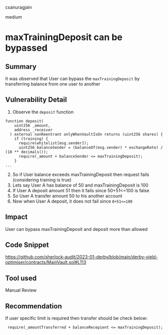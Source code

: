 csanuragjain

medium

# maxTrainingDeposit can be bypassed

## Summary
It was observed that User can bypass the `maxTrainingDeposit` by transferring balance from one user to another

## Vulnerability Detail
1. Observe the `deposit` function

```solidity
function deposit(
    uint256 _amount,
    address _receiver
  ) external nonReentrant onlyWhenVaultIsOn returns (uint256 shares) {
    if (training) {
      require(whitelist[msg.sender]);
      uint256 balanceSender = (balanceOf(msg.sender) * exchangeRate) / (10 ** decimals());
      require(_amount + balanceSender <= maxTrainingDeposit);
    }
...
```

2. So if User balance exceeds maxTrainingDeposit then request fails (considering training is true)
3. Lets say User A has balance of 50 and maxTrainingDeposit is 100
4. If User A deposit amount 51 then it fails since 50+51<=100 is false
5. So User A transfer amount 50 to his another account
6. Now when User A deposit, it does not fail since `0+51<=100`
## Impact
User can bypass maxTrainingDeposit and deposit more than allowed

## Code Snippet
https://github.com/sherlock-audit/2023-01-derby/blob/main/derby-yield-optimiser/contracts/MainVault.sol#L113

## Tool used
Manual Review

## Recommendation
If user specific limit is required then transfer should be check below:

```solidity
 require(_amountTransferred + balanceRecepient <= maxTrainingDeposit);
```